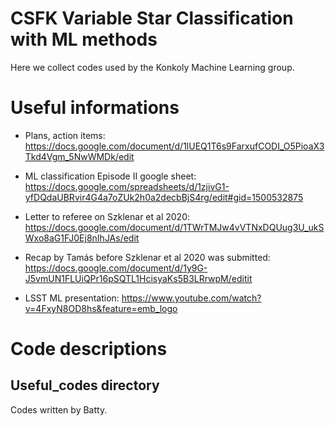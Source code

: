 # CSFK Variable Star Classification with ML methods

Here we collect codes used by the Konkoly Machine Learning group.

# Useful informations

- Plans, action items:
https://docs.google.com/document/d/1lUEQ1T6s9FarxufCODI_O5PioaX3Tkd4Vgm_5NwWMDk/edit

- ML classification Episode II google sheet:
https://docs.google.com/spreadsheets/d/1zjivG1-yfDQdaUBRvir4G4a7oZUk2h0a2decbBjS4rg/edit#gid=1500532875

- Letter to referee on Szklenar et al 2020:
https://docs.google.com/document/d/1TWrTMJw4vVTNxDQUug3U_ukSWxo8aG1FJ0Ej8nIhJAs/edit

- Recap by Tamás before Szklenar et al 2020 was submitted: 
https://docs.google.com/document/d/1y9G-J5vmUN1FLUiQPr16pSQTL1HcisyaKs5B3LRrwpM/editit

- LSST ML presentation:
 https://www.youtube.com/watch?v=4FxyN8OD8hs&feature=emb_logo

# Code descriptions

## Useful_codes directory
 Codes written by Batty.


